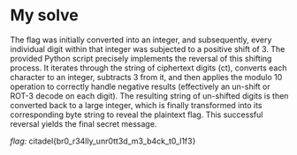 # My solve
The flag was initially converted into an integer, and subsequently, every individual digit within that integer was subjected to a positive shift of 3. 
The provided Python script precisely implements the reversal of this shifting process.
It iterates through the string of ciphertext digits (ct), converts each character to an integer, subtracts 3 from it, and then applies the modulo 10 operation to correctly handle negative results (effectively an un-shift or ROT-3 decode on each digit).
The resulting string of un-shifted digits is then converted back to a large integer, which is finally transformed into its corresponding byte string to reveal the plaintext flag.
This successful reversal yields the final secret message. 

*flag:* citadel{br0_r34lly_unr0tt3d_m3_b4ck_t0_l1f3}
